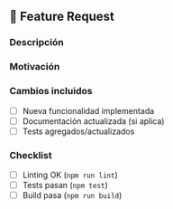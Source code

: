 ## 🚀 Feature Request

### Descripción

<!-- Explica brevemente qué nueva funcionalidad se agrega -->

### Motivación

<!-- ¿Qué problema resuelve o qué valor aporta esta feature? -->

### Cambios incluidos

- [ ] Nueva funcionalidad implementada
- [ ] Documentación actualizada (si aplica)
- [ ] Tests agregados/actualizados

### Checklist

- [ ] Linting OK (`npm run lint`)
- [ ] Tests pasan (`npm test`)
- [ ] Build pasa (`npm run build`)
